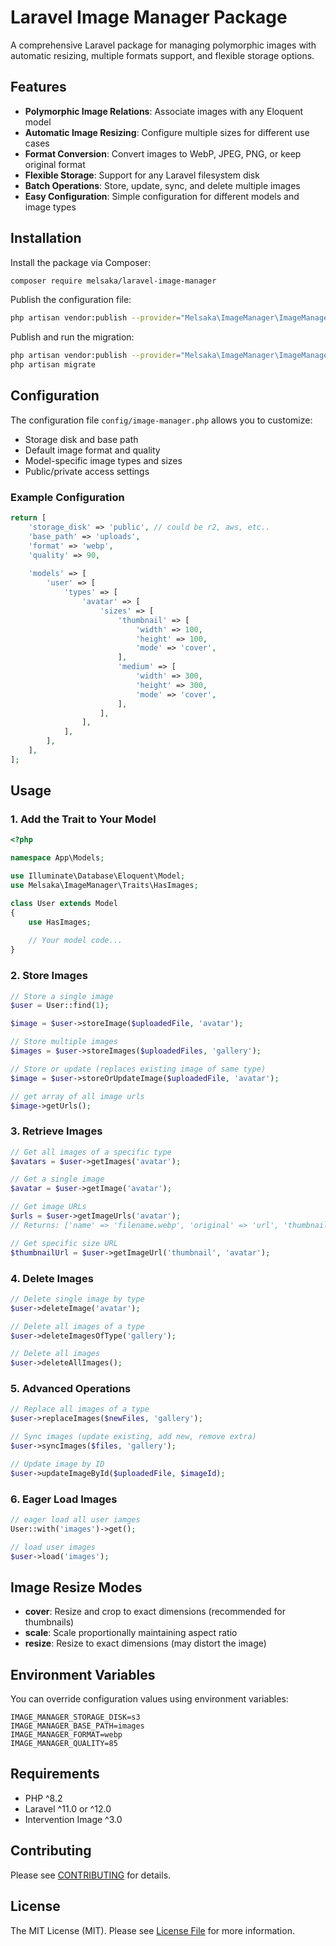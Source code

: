 # Laravel Image Manager Package

A comprehensive Laravel package for managing polymorphic images with automatic resizing, multiple formats support, and flexible storage options.

## Features

- **Polymorphic Image Relations**: Associate images with any Eloquent model
- **Automatic Image Resizing**: Configure multiple sizes for different use cases
- **Format Conversion**: Convert images to WebP, JPEG, PNG, or keep original format
- **Flexible Storage**: Support for any Laravel filesystem disk
- **Batch Operations**: Store, update, sync, and delete multiple images
- **Easy Configuration**: Simple configuration for different models and image types

## Installation

Install the package via Composer:

```bash
composer require melsaka/laravel-image-manager
```

Publish the configuration file:

```bash
php artisan vendor:publish --provider="Melsaka\ImageManager\ImageManagerServiceProvider" --tag="image-manager-config"
```

Publish and run the migration:

```bash
php artisan vendor:publish --provider="Melsaka\ImageManager\ImageManagerServiceProvider" --tag="image-manager-migrations"
php artisan migrate
```

## Configuration

The configuration file `config/image-manager.php` allows you to customize:

- Storage disk and base path
- Default image format and quality
- Model-specific image types and sizes
- Public/private access settings

### Example Configuration

```php
return [
    'storage_disk' => 'public', // could be r2, aws, etc..
    'base_path' => 'uploads',
    'format' => 'webp',
    'quality' => 90,
    
    'models' => [
        'user' => [
            'types' => [
                'avatar' => [
                    'sizes' => [
                        'thumbnail' => [
                            'width' => 100,
                            'height' => 100,
                            'mode' => 'cover',
                        ],
                        'medium' => [
                            'width' => 300,
                            'height' => 300,
                            'mode' => 'cover',
                        ],
                    ],
                ],
            ],
        ],
    ],
];
```

## Usage

### 1. Add the Trait to Your Model

```php
<?php

namespace App\Models;

use Illuminate\Database\Eloquent\Model;
use Melsaka\ImageManager\Traits\HasImages;

class User extends Model
{
    use HasImages;
    
    // Your model code...
}
```

### 2. Store Images

```php
// Store a single image
$user = User::find(1);

$image = $user->storeImage($uploadedFile, 'avatar');

// Store multiple images
$images = $user->storeImages($uploadedFiles, 'gallery');

// Store or update (replaces existing image of same type)
$image = $user->storeOrUpdateImage($uploadedFile, 'avatar');

// get array of all image urls 
$image->getUrls();
```

### 3. Retrieve Images

```php
// Get all images of a specific type
$avatars = $user->getImages('avatar');

// Get a single image
$avatar = $user->getImage('avatar');

// Get image URLs
$urls = $user->getImageUrls('avatar');
// Returns: ['name' => 'filename.webp', 'original' => 'url', 'thumbnail' => 'url', 'medium' => 'url']

// Get specific size URL
$thumbnailUrl = $user->getImageUrl('thumbnail', 'avatar');
```

### 4. Delete Images

```php
// Delete single image by type
$user->deleteImage('avatar');

// Delete all images of a type
$user->deleteImagesOfType('gallery');

// Delete all images
$user->deleteAllImages();
```

### 5. Advanced Operations

```php
// Replace all images of a type
$user->replaceImages($newFiles, 'gallery');

// Sync images (update existing, add new, remove extra)
$user->syncImages($files, 'gallery');

// Update image by ID
$user->updateImageById($uploadedFile, $imageId);
```

### 6. Eager Load Images

```php
// eager load all user iamges
User::with('images')->get();

// load user images
$user->load('images');
```

## Image Resize Modes

- **cover**: Resize and crop to exact dimensions (recommended for thumbnails)
- **scale**: Scale proportionally maintaining aspect ratio
- **resize**: Resize to exact dimensions (may distort the image)

## Environment Variables

You can override configuration values using environment variables:

```env
IMAGE_MANAGER_STORAGE_DISK=s3
IMAGE_MANAGER_BASE_PATH=images
IMAGE_MANAGER_FORMAT=webp
IMAGE_MANAGER_QUALITY=85
```

## Requirements

- PHP ^8.2
- Laravel ^11.0 or ^12.0
- Intervention Image ^3.0

## Contributing

Please see [CONTRIBUTING](CONTRIBUTING.md) for details.

## License

The MIT License (MIT). Please see [License File](LICENSE.md) for more information.
